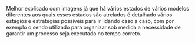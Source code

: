 Melhor explicado com imagens já que há vários estados de vários modelos diferentes aos quais esses estados são atrelados é detalhado vários estágios e estratégias possíveis para ir lidando caso a caso, com por exemplo o  sendo utilizado para organizar sob medida a necessidade de garantir um processo seja executado no tempo correto. 